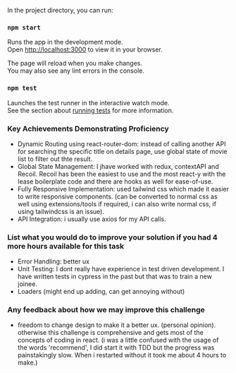 In the project directory, you can run:

### `npm start`

Runs the app in the development mode.\
Open [http://localhost:3000](http://localhost:3000) to view it in your browser.

The page will reload when you make changes.\
You may also see any lint errors in the console.

### `npm test`

Launches the test runner in the interactive watch mode.\
See the section about [running tests](https://facebook.github.io/create-react-app/docs/running-tests) for more information.

### Key Achievements Demonstrating Proficiency

- Dynamic Routing using react-router-dom: instead of calling another API for searching the specific title on details page, use global state of movie list to filter out thte result.
- Global State Management: I jhave worked with redux, contextAPI and Recoil. Recoil has been the easiest to use and the most react-y with the lease boilerplate code and there are hooks as well for ease-of-use.
- Fully Responsive Implementation: used tailwind css which made it easier to write responsive components. (can be converted to normal css as well using extensions/tools if required, i can also write normal css, if using tailwindcss is an issue).
- API Integration: i usually use axios for my API calls.

### List what you would do to improve your solution if you had 4 more hours available for this task

- Error Handling: better ux
- Unit Testing: I dont really have experience in test driven development. I have written tests in cypress in the past but that was to train a new joinee.
- Loaders (might end up adding, can get annoying without)

### Any feedback about how we may improve this challenge

- freedom to change design to make it a better ux. (personal opinion). otherwise this challenge is comprehensive and gets most of the concepts of coding in react. (i was a little confused with the usage of the words 'recommend', I did start it with TDD but the progress was painstakingly slow. When i restarted without it took me about 4 hours to make.)
